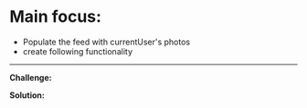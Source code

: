 # Main focus:
+ Populate the feed with currentUser's photos
+ create following functionality

---
**Challenge:**

**Solution:**
